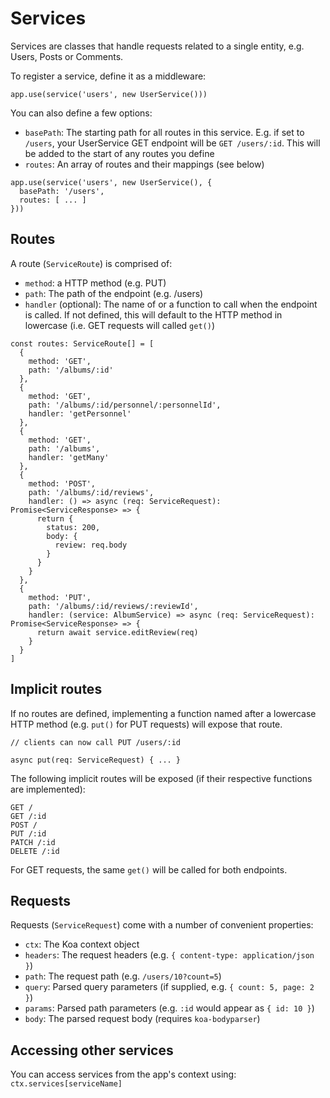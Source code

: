 # Services

Services are classes that handle requests related to a single entity, e.g. Users, Posts or Comments.

To register a service, define it as a middleware:

```
app.use(service('users', new UserService()))
```

You can also define a few options:
- `basePath`: The starting path for all routes in this service. E.g. if set to `/users`, your UserService GET endpoint will be `GET /users/:id`. This will be added to the start of any routes you define
- `routes`: An array of routes and their mappings (see below)

```
app.use(service('users', new UserService(), {
  basePath: '/users',
  routes: [ ... ]
}))
```

## Routes

A route (`ServiceRoute`) is comprised of:
- `method`: a HTTP method (e.g. PUT)
- `path`: The path of the endpoint (e.g. /users)
- `handler` (optional): The name of or a function to call when the endpoint is called. If not defined, this will default to the HTTP method in lowercase (i.e. GET requests will called `get()`)

```
const routes: ServiceRoute[] = [
  {
    method: 'GET',
    path: '/albums/:id'
  },
  {
    method: 'GET',
    path: '/albums/:id/personnel/:personnelId',
    handler: 'getPersonnel'
  },
  {
    method: 'GET',
    path: '/albums',
    handler: 'getMany'
  },
  {
    method: 'POST',
    path: '/albums/:id/reviews',
    handler: () => async (req: ServiceRequest): Promise<ServiceResponse> => {
      return {
        status: 200,
        body: {
          review: req.body
        }
      }
    }
  },
  {
    method: 'PUT',
    path: '/albums/:id/reviews/:reviewId',
    handler: (service: AlbumService) => async (req: ServiceRequest): Promise<ServiceResponse> => {
      return await service.editReview(req)
    }
  }
]
```

## Implicit routes

If no routes are defined, implementing a function named after a lowercase HTTP method (e.g. `put()` for PUT requests) will expose that route.

```
// clients can now call PUT /users/:id

async put(req: ServiceRequest) { ... }
```

The following implicit routes will be exposed (if their respective functions are implemented):

```
GET /
GET /:id
POST /
PUT /:id
PATCH /:id
DELETE /:id
```

For GET requests, the same `get()` will be called for both endpoints.

## Requests

Requests (`ServiceRequest`) come with a number of convenient properties:
- `ctx`: The Koa context object
- `headers`: The request headers (e.g. `{ content-type: application/json }`)
- `path`: The request path (e.g. `/users/10?count=5`)
- `query`: Parsed query parameters (if supplied, e.g. `{ count: 5, page: 2 }`)
- `params`: Parsed path parameters (e.g. `:id` would appear as `{ id: 10 }`)
- `body`: The parsed request body (requires `koa-bodyparser`)

## Accessing other services

You can access services from the app's context using: `ctx.services[serviceName]`


